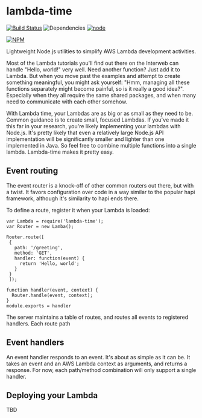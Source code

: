 # lambda-time
[![Build Status](https://travis-ci.org/jeffm13/lambda-time.svg?branch=master)](https://travis-ci.org/jeffm13/lambda-time)
![Dependencies](https://david-dm.org/jeffm13/lambda-time.svg)
[![node](https://img.shields.io/badge/Node.js-4.3.2-brightgreen.svg?maxAge=2592000)]()

[![NPM](https://nodei.co/npm/lambda-time.png)](https://nodei.co/npm/lambda-time/)


Lightweight Node.js utilities to simplify AWS Lambda development activities.  

Most of the Lambda tutorials you'll find out there on the Interweb can handle "Hello, world!" very well.  Need another function? Just add it to Lambda. But when you move past the examples and attempt to create something meaningful, you might ask yourself: "Hmm, managing all these functions separately might become painful, so is it really a good idea?".  Especially when they all require the same shared packages, and when many need to communicate with each other somehow.

With Lambda time, your Lambdas are as big or as small as they need to be.  Common guidance is to create small, focused Lambdas. If you've made it this far in your research, you're likely implementing your lambdas with Node.js.  It's pretty likely that even a relatively large Node.js API implementation will be significantly smaller and lighter than one implemented in Java.  So feel free to combine multiple functions into a single lambda.  Lambda-time makes it pretty easy.

## Event routing

The event router is a knock-off of other common routers out there, but with
a twist.  It favors configuration over code in a way similar to the popular hapi framework, although it's similarity to hapi ends there.  

To define a route, register it when your Lambda is loaded:
```
var Lambda = require('lambda-time');
var Router = new Lamba();

Router.route([
 {
   path: '/greeting',
   method: 'GET',
   handler: function(event) {
     return 'Hello, world';
   }
 }
 ]);

function handler(event, context) {
  Router.handle(event, context);
}
module.exports = handler
```
The server maintains a table of routes, and routes all events to registered handlers. Each route path

## Event handlers
An event handler responds to an event. It's about as simple as it can be. It takes an event and an AWS Lambda context as arguments, and returns a response.  For now, each path/method combination will only support a single handler.

## Deploying your Lambda

TBD
